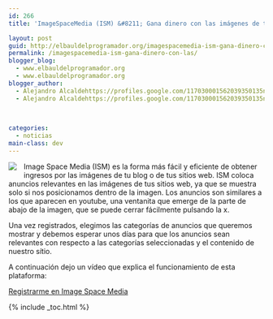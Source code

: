 ```yaml
---
id: 266
title: 'ImageSpaceMedia (ISM) &#8211; Gana dinero con las imágenes de tu web'

layout: post
guid: http://elbauldelprogramador.org/imagespacemedia-ism-gana-dinero-con-las-imagenes-de-tu-web/
permalink: /imagespacemedia-ism-gana-dinero-con-las/
blogger_blog:
  - www.elbauldelprogramador.org
  - www.elbauldelprogramador.org
blogger_author:
  - Alejandro Alcaldehttps://profiles.google.com/117030001562039350135noreply@blogger.com
  - Alejandro Alcaldehttps://profiles.google.com/117030001562039350135noreply@blogger.com

  
  
categories:
  - noticias
main-class: dev
---
```

<div class="separator" style="clear: both; text-align: center;">
  <a href="http://pubstop.imagespacemedia.com/users/edit/0001909308895492" imageanchor="1" style="clear:left; float:left;margin-right:1em; margin-bottom:1em"><img border="0" src="https://2.bp.blogspot.com/-V0Bw-51hcj4/TrEQv4WjhHI/AAAAAAAABeI/IjjxG-bq0P8/s300/Screenshot-Image%2BSpace%2BMedia%2B%25E2%2580%2594%2BAdvertiser%2B-%2BGoogle%2BChrome.png" /></a>
</div>

Image Space Media (ISM) es la forma más fácil y eficiente de obtener ingresos por las imágenes de tu blog o de tus sitios web. ISM coloca anuncios relevantes en las imágenes de tus sitios web, ya que se muestra solo si nos posicionamos dentro de la imagen. Los anuncios son similares a los que aparecen en youtube, una ventanita que emerge de la parte de abajo de la imagen, que se puede cerrar fácilmente pulsando la x.

Una vez registrados, elegimos las categorías de anuncios que queremos mostrar y debemos esperar unos días para que los anuncios sean relevantes con respecto a las categorías seleccionadas y el contenido de nuestro sítio.

A continuación dejo un vídeo que explica el funcionamiento de esta plataforma:

  
<!--ad-->

<p style="text-align:center">
</p>

<p class="alert">
  <a href="http://pubstop.imagespacemedia.com/users/edit/0001909308895492">Registrarme en Image Space Media</a>
</p></p> </p> </p> </p> </p> </p> </p> </p> </p> </p> </p> </p> </p> </p> </p> </p> </p> </p> </p> </p> </p></p> 



{% include _toc.html %}

